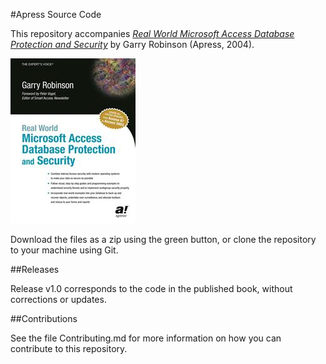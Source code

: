 #Apress Source Code

This repository accompanies [*Real World Microsoft Access Database Protection and Security*](http://www.apress.com/9781590591260) by Garry Robinson (Apress, 2004).

![Cover image](9781590591260.jpg)

Download the files as a zip using the green button, or clone the repository to your machine using Git.

##Releases

Release v1.0 corresponds to the code in the published book, without corrections or updates.

##Contributions

See the file Contributing.md for more information on how you can contribute to this repository.
